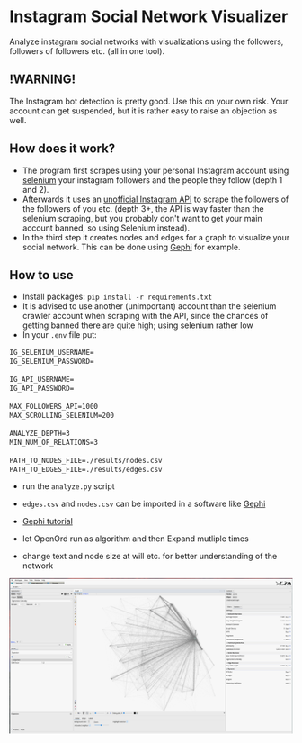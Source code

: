 # Instagram Social Network Visualizer

Analyze instagram social networks with visualizations using the followers, followers of followers etc. (all in one tool).

## !WARNING!

The Instagram bot detection is pretty good. Use this on your own risk. Your account can get suspended, but it is rather easy to raise an objection as well.

## How does it work?

- The program first scrapes using your personal Instagram account using [selenium](https://www.selenium.dev/) your instagram followers and the people they follow (depth 1 and 2).
- Afterwards it uses an [unofficial Instagram API](https://adw0rd.github.io/instagrapi/) to scrape the followers of the followers of you etc. (depth 3+, the API is way faster than the selenium scraping, but you probably don't want to get your main account banned, so using Selenium instead).
- In the third step it creates nodes and edges for a graph to visualize your social network. This can be done using [Gephi](https://gephi.org/) for example.


## How to use

- Install packages: `pip install -r requirements.txt`
- It is advised to use another (unimportant) account than the selenium crawler account when scraping with the API, since the chances of getting banned there are quite high; using selenium rather low
- In your `.env` file put:
```
IG_SELENIUM_USERNAME=
IG_SELENIUM_PASSWORD=

IG_API_USERNAME=
IG_API_PASSWORD=

MAX_FOLLOWERS_API=1000
MAX_SCROLLING_SELENIUM=200

ANALYZE_DEPTH=3
MIN_NUM_OF_RELATIONS=3

PATH_TO_NODES_FILE=./results/nodes.csv
PATH_TO_EDGES_FILE=./results/edges.csv
```
- run the `analyze.py` script

- `edges.csv` and `nodes.csv` can be imported in a software like [Gephi](https://gephi.org)
- [Gephi tutorial](https://www.youtube.com/watch?v=HJ4Hcq3YX4k)
- let OpenOrd run as algorithm and then Expand mutliple times
- change text and node size at will etc. for better understanding of the network

![](imgs/gephi.png)
